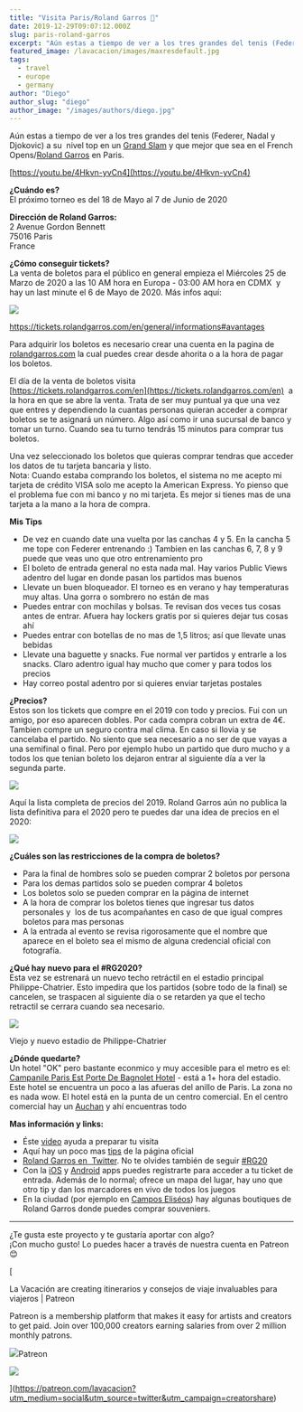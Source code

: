 ```yaml
---
title: "Visita Paris/Roland Garros 🎾"
date: 2019-12-29T09:07:12.000Z
slug: paris-roland-garros
excerpt: "Aún estas a tiempo de ver a los tres grandes del tenis (Federer, Nadal y Djokovic) a su nivel top en un Grand Slam [https://es.wikipedia.org/wiki/Grand_Slam_(t..."
featured_image: /lavacacion/images/maxresdefault.jpg
tags:
  - travel
  - europe
  - germany
author: "Diego"
author_slug: "diego"
author_image: "/images/authors/diego.jpg"
---
```


Aún estas a tiempo de ver a los tres grandes del tenis (Federer, Nadal y Djokovic) a su  nivel top en un [Grand Slam](https://es.wikipedia.org/wiki/Grand_Slam_\(tenis\)) y que mejor que sea en el French Opens/[Roland Garros](https://es.wikipedia.org/wiki/Torneo_de_Roland_Garros) en Paris.

[https://youtu.be/4Hkvn-yvCn4](https://youtu.be/4Hkvn-yvCn4)

**¿Cuándo es?**  
El próximo torneo es del 18 de Mayo al 7 de Junio de 2020

**Dirección de Roland Garros:**  
2 Avenue Gordon Bennett  
75016 Paris  
France

**¿Cómo conseguir tickets?**  
La venta de boletos para el público en general empieza el Miércoles 25 de Marzo de 2020 a las 10 AM hora en Europa - 03:00 AM hora en CDMX  y hay un last minute el 6 de Mayo de 2020. Más infos aquí:

![](/lavacacion/images/Screenshot-2019-12-28-at-22.16.50.png)

https://tickets.rolandgarros.com/en/general/informations#avantages

Para adquirir los boletos es necesario crear una cuenta en la pagina de [rolandgarros.com](https://tickets.rolandgarros.com/en) la cual puedes crear desde ahorita o a la hora de pagar los boletos.  
  
El día de la venta de boletos visita  
[https://tickets.rolandgarros.com/en](https://tickets.rolandgarros.com/en)  a la hora en que se abre la venta. Trata de ser muy puntual ya que una vez que entres y dependiendo la cuantas personas quieran acceder a comprar boletos se te asignará un número. Algo así como ir una sucursal de banco y tomar un turno. Cuando sea tu turno tendrás 15 minutos para comprar tus boletos.  
  
Una vez seleccionado los boletos que quieras comprar tendras que acceder los datos de tu tarjeta bancaria y listo.  
Nota: Cuando estaba comprando los boletos, el sistema no me acepto mi tarjeta de crédito VISA solo me acepto la American Express. Yo pienso que el problema fue con mi banco y no mi tarjeta. Es mejor si tienes mas de una tarjeta a la mano a la hora de compra.

**Mis Tips**

*   De vez en cuando date una vuelta por las canchas 4 y 5. En la cancha 5 me tope con Federer entrenando :) Tambien en las canchas 6, 7, 8 y 9 puede que veas uno que otro entrenamiento pro
*   El boleto de entrada general no esta nada mal. Hay varios Public Views adentro del lugar en donde pasan los partidos mas buenos
*   Llevate un buen bloqueador. El torneo es en verano y hay temperaturas muy altas. Una gorra o sombrero no están de mas
*   Puedes entrar con mochilas y bolsas. Te revisan dos veces tus cosas antes de entrar. Afuera hay lockers gratis por si quieres dejar tus cosas ahí
*   Puedes entrar con botellas de no mas de 1,5 litros; así que llevate unas bebidas
*   Llevate una baguette y snacks. Fue normal ver partidos y entrarle a los snacks. Claro adentro igual hay mucho que comer y para todos los precios
*   Hay correo postal adentro por si quieres enviar tarjetas postales

**¿Precios?**  
Estos son los tickets que compre en el 2019 con todo y precios. Fui con un amigo, por eso aparecen dobles. Por cada compra cobran un extra de 4€.  
Tambien compre un seguro contra mal clima. En caso si llovia y se cancelaba el partido. No siento que sea necesario a no ser de que vayas a una semifinal o final. Pero por ejemplo hubo un partido que duro mucho y a todos los que tenian boleto los dejaron entrar al siguiente día a ver la segunda parte.

![](/lavacacion/images/Screenshot-2019-12-29-at-08.41.16.png)

Aquí la lista completa de precios del 2019. Roland Garros aún no publica la lista definitiva para el 2020 pero te puedes dar una idea de precios en el 2020:

![](/lavacacion/images/prix-places-roland-garros-2019-tarifs-publics-billets-d-tail-philippe-chatrier-suzanne-lenglen-simonne-mathieu-annexes.jpg)

**¿Cuáles son las restricciones de la compra de boletos?**  

*   Para la final de hombres solo se pueden comprar 2 boletos por persona
*   Para los demas partidos solo se pueden comprar 4 boletos
*   Los boletos solo se pueden comprar en la página de internet
*   A la hora de comprar los boletos tienes que ingresar tus datos personales y  los de tus acompañantes en caso de que igual compres boletos para mas personas
*   A la entrada al evento se revisa rigorosamente que el nombre que aparece en el boleto sea el mismo de alguna credencial oficial con fotografía.

**¿Qué hay nuevo para el #RG2020?**  
Esta vez se estrenará un nuevo techo retráctil en el estadio principal Philippe-Chatrier. Esto impedira que los partidos (sobre todo de la final) se cancelen, se traspacen al siguiente día o se retarden ya que el techo retractil se cerrara cuando sea necesario.  

![](/lavacacion/images/Screenshot-2019-12-28-at-22.42.58.png)

Viejo y nuevo estadio de Philippe-Chatrier

  
**¿Dónde quedarte?**  
Un hotel "OK" pero bastante econmico y muy accesible para el metro es el: [Campanile Paris Est Porte De Bagnolet Hotel](https://www.agoda.com/campanile-paris-est-porte-de-bagnolet-hotel/hotel/paris-fr.html) - está a 1+ hora del estadio. Este hotel se encuentra un poco a las afueras del anillo de Paris. La zona no es nada wow. El hotel está en la punta de un centro comercial. En el centro comercial hay un [Auchan](https://es.wikipedia.org/wiki/Auchan) y ahí encuentras todo

**Mas información y links:**

*   Éste [video](https://www.rolandgarros.com/en-us/video/prepare-your-visit-for-roland-garros-2019) ayuda a preparar tu visita
*   Aquí hay un poco mas [tips](https://www.rolandgarros.com/en-us/page/come-to-roland-garros-paris) de la página oficial
*   [Roland Garros en  Twitter](https://twitter.com/rolandgarros?s=20). No te olvides también de seguir [#RG20](https://twitter.com/search?q=%23RG20)
*   Con la [iOS](https://apps.apple.com/us/app/roland-garros-officiel/id1371584793?ls=1) y [Android](https://play.google.com/store/apps/details?id=com.netcosports.androlandgarros) apps puedes registrarte para acceder a tu ticket de entrada. Además de lo normal; ofrece un mapa del lugar, hay uno que otro tip y dan los marcadores en vivo de todos los juegos
*   En la ciudad (por ejemplo en [Campos Eliséos](https://es.wikipedia.org/wiki/Avenida_de_los_Campos_El%C3%ADseos)) hay algunas boutiques de Roland Garros donde puedes comprar souveniers.

* * *

¿Te gusta este proyecto y te gustaría aportar con algo?  
¡Con mucho gusto! Lo puedes hacer a través de nuestra cuenta en Patreon 😊

[

La Vacación are creating itinerarios y consejos de viaje invaluables para viajeros | Patreon

Patreon is a membership platform that makes it easy for artists and creators to get paid. Join over 100,000 creators earning salaries from over 2 million monthly patrons.

![](https://c5.patreon.com/external/favicon/apple-touch-icon.png?v=jw6AR4Rg74)Patreon

![](https://c10.patreonusercontent.com/3/eyJ3Ijo5NjB9/patreon-media/p/campaign/3308225/03cce792765d43b0931705ae173beefe/2.jpg?token-time=1571097600&token-hash=fpLYAo_gTw9W1SrqGUh2SP6YKCEZaUjBqdW0ftWQQjM%3D)

](https://patreon.com/lavacacion?utm_medium=social&utm_source=twitter&utm_campaign=creatorshare)